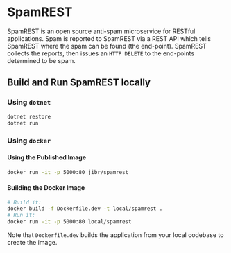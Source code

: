# SpamREST

SpamREST is an open source anti-spam microservice for RESTful applications. Spam is reported to SpamREST via a REST API which tells SpamREST where the spam can be found (the end-point). SpamREST collects the reports, then issues an `HTTP DELETE` to the end-points determined to be spam.

## Build and Run SpamREST locally

### Using `dotnet`

```bash
dotnet restore
dotnet run
```

### Using `docker`

#### Using the Published Image

```bash
docker run -it -p 5000:80 jibr/spamrest
```

#### Building the Docker Image

```bash
# Build it:
docker build -f Dockerfile.dev -t local/spamrest .
# Run it:
docker run -it -p 5000:80 local/spamrest
```

Note that `Dockerfile.dev` builds the application from your local codebase to create the image.